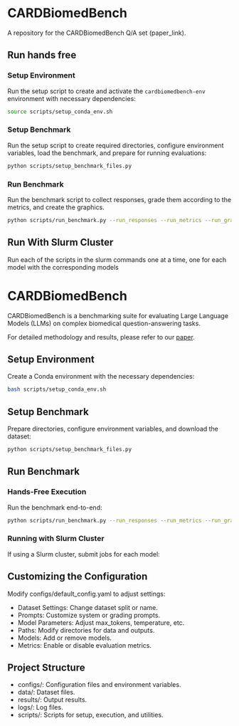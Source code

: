 # CARDBiomedBench

A repository for the CARDBiomedBench Q/A set (paper_link).

## Run hands free

### Setup Environment

Run the setup script to create and activate the `cardbiomedbench-env` environment with necessary dependencies:

   ```bash
   source scripts/setup_conda_env.sh
   ```

### Setup Benchmark

Run the setup script to create required directories, configure environment variables, load the benchmark, and prepare for running evaluations:

   ```bash
   python scripts/setup_benchmark_files.py
   ```

### Run Benchmark

Run the benchmark script to collect responses, grade them according to the metrics, and create the graphics.

   ```bash
   python scripts/run_benchmark.py --run_responses --run_metrics --run_graphs
   ```

## Run With Slurm Cluster 

Run each of the scripts in the slurm commands one at a time, one for each model with the corresponding models




# CARDBiomedBench

CARDBiomedBench is a benchmarking suite for evaluating Large Language Models (LLMs) on complex biomedical question-answering tasks.

For detailed methodology and results, please refer to our [paper](#).

## Setup Environment

Create a Conda environment with the necessary dependencies:

   ```bash
   bash scripts/setup_conda_env.sh
   ```

## Setup Benchmark

Prepare directories, configure environment variables, and download the dataset:

   ```bash
   python scripts/setup_benchmark_files.py
   ```

## Run Benchmark

### Hands-Free Execution

Run the benchmark end-to-end:

   ```bash
   python scripts/run_benchmark.py --run_responses --run_metrics --run_graphs
   ```

### Running with Slurm Cluster

If using a Slurm cluster, submit jobs for each model:

## Customizing the Configuration

Modify configs/default_config.yaml to adjust settings:

* Dataset Settings: Change dataset split or name.
* Prompts: Customize system or grading prompts.
* Model Parameters: Adjust max_tokens, temperature, etc.
* Paths: Modify directories for data and outputs.
* Models: Add or remove models.
* Metrics: Enable or disable evaluation metrics.

## Project Structure

* configs/: Configuration files and environment variables.
* data/: Dataset files.
* results/: Output results.
* logs/: Log files.
* scripts/: Scripts for setup, execution, and utilities.